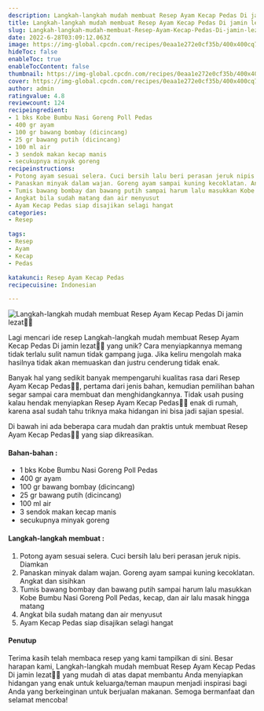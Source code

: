 ```yaml
---
description: Langkah-langkah mudah membuat Resep Ayam Kecap Pedas Di jamin lezat"
title: Langkah-langkah mudah membuat Resep Ayam Kecap Pedas Di jamin lezat
slug: Langkah-langkah-mudah-membuat-Resep-Ayam-Kecap-Pedas-Di-jamin-lezat
date: 2022-6-28T03:09:12.063Z
image: https://img-global.cpcdn.com/recipes/0eaa1e272e0cf35b/400x400cq70/photo.jpg
hideToc: false
enableToc: true
enableTocContent: false
thumbnail: https://img-global.cpcdn.com/recipes/0eaa1e272e0cf35b/400x400cq70/photo.jpg
cover: https://img-global.cpcdn.com/recipes/0eaa1e272e0cf35b/400x400cq70/photo.jpg
author: admin
ratingvalue: 4.8
reviewcount: 124
recipeingredient:
- 1 bks Kobe Bumbu Nasi Goreng Poll Pedas
- 400 gr ayam
- 100 gr bawang bombay (dicincang)
- 25 gr bawang putih (dicincang)
- 100 ml air
- 3 sendok makan kecap manis
- secukupnya minyak goreng
recipeinstructions:
- Potong ayam sesuai selera. Cuci bersih lalu beri perasan jeruk nipis. Diamkan
- Panaskan minyak dalam wajan. Goreng ayam sampai kuning kecoklatan. Angkat dan sisihkan
- Tumis bawang bombay dan bawang putih sampai harum lalu masukkan Kobe Bumbu Nasi Goreng Poll Pedas, kecap, dan air lalu masak hingga matang
- Angkat bila sudah matang dan air menyusut
- Ayam Kecap Pedas siap disajikan selagi hangat
categories:
- Resep

tags:
- Resep
- Ayam
- Kecap
- Pedas

katakunci: Resep Ayam Kecap Pedas
recipecuisine: Indonesian

---
```


![Langkah-langkah mudah membuat Resep Ayam Kecap Pedas Di jamin lezat👩‍🍳](https://img-global.cpcdn.com/recipes/0eaa1e272e0cf35b/400x400cq70/photo.jpg)

Lagi mencari ide resep Langkah-langkah mudah membuat Resep Ayam Kecap Pedas Di jamin lezat👩‍🍳 yang unik? Cara menyiapkannya memang tidak terlalu sulit namun tidak gampang juga. Jika keliru mengolah maka hasilnya tidak akan memuaskan dan justru cenderung tidak enak.

Banyak hal yang sedikit banyak mempengaruhi kualitas rasa dari Resep Ayam Kecap Pedas👩‍🍳, pertama dari jenis bahan, kemudian pemilihan bahan segar sampai cara membuat dan menghidangkannya. Tidak usah pusing kalau hendak menyiapkan Resep Ayam Kecap Pedas👩‍🍳 enak di rumah, karena asal sudah tahu triknya maka hidangan ini bisa jadi sajian spesial.

Di bawah ini ada beberapa cara mudah dan praktis untuk membuat Resep Ayam Kecap Pedas👩‍🍳 yang siap dikreasikan.

<!--inarticleads1-->

#### Bahan-bahan :

- 1 bks Kobe Bumbu Nasi Goreng Poll Pedas
- 400 gr ayam
- 100 gr bawang bombay (dicincang)
- 25 gr bawang putih (dicincang)
- 100 ml air
- 3 sendok makan kecap manis
- secukupnya minyak goreng

<!--inarticleads2-->

#### Langkah-langkah membuat :

1. Potong ayam sesuai selera. Cuci bersih lalu beri perasan jeruk nipis. Diamkan
1. Panaskan minyak dalam wajan. Goreng ayam sampai kuning kecoklatan. Angkat dan sisihkan
1. Tumis bawang bombay dan bawang putih sampai harum lalu masukkan Kobe Bumbu Nasi Goreng Poll Pedas, kecap, dan air lalu masak hingga matang
1. Angkat bila sudah matang dan air menyusut
1. Ayam Kecap Pedas siap disajikan selagi hangat

#### Penutup

Terima kasih telah membaca resep yang kami tampilkan di sini. Besar harapan kami, Langkah-langkah mudah membuat Resep Ayam Kecap Pedas Di jamin lezat👩‍🍳 yang mudah di atas dapat membantu Anda menyiapkan hidangan yang enak untuk keluarga/teman maupun menjadi inspirasi bagi Anda yang berkeinginan untuk berjualan makanan. Semoga bermanfaat dan selamat mencoba!